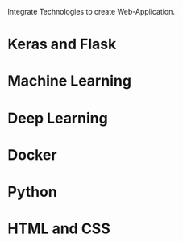 Integrate Technologies to create Web-Application.

# Keras and Flask
# Machine Learning
# Deep Learning
# Docker
# Python
# HTML and CSS



